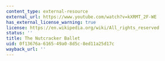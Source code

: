 ```yaml
---
content_type: external-resource
external_url: https://www.youtube.com/watch?v=kXRMT_2F-WE
has_external_license_warning: true
license: https://en.wikipedia.org/wiki/All_rights_reserved
status: ''
title: The Nutcracker Ballet
uid: 0f13676a-6165-49a0-8d5c-8ed11a25d17c
wayback_url: ''
---
```


